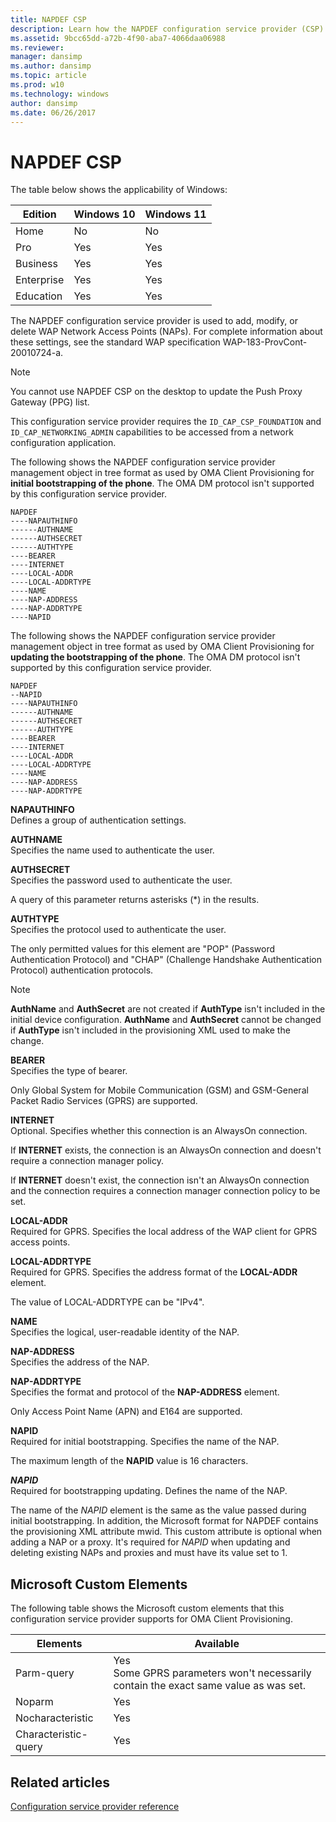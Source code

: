 ```yaml
---
title: NAPDEF CSP
description: Learn how the NAPDEF configuration service provider (CSP) is used to add, modify, or delete WAP network access points (NAPs).
ms.assetid: 9bcc65dd-a72b-4f90-aba7-4066daa06988
ms.reviewer: 
manager: dansimp
ms.author: dansimp
ms.topic: article
ms.prod: w10
ms.technology: windows
author: dansimp
ms.date: 06/26/2017
---
```


# NAPDEF CSP

The table below shows the applicability of Windows:

|Edition|Windows 10|Windows 11|
|--- |--- |--- |
|Home|No|No|
|Pro|Yes|Yes|
|Business|Yes|Yes|
|Enterprise|Yes|Yes|
|Education|Yes|Yes|

The NAPDEF configuration service provider is used to add, modify, or delete WAP Network Access Points (NAPs). For complete information about these settings, see the standard WAP specification WAP-183-ProvCont-20010724-a.

> [!Note]
> You cannot use NAPDEF CSP on the desktop to update the Push Proxy Gateway (PPG) list.
> 
> This configuration service provider requires the `ID_CAP_CSP_FOUNDATION` and `ID_CAP_NETWORKING_ADMIN` capabilities to be accessed from a network configuration application. 

The following shows the NAPDEF configuration service provider management object in tree format as used by OMA Client Provisioning for **initial bootstrapping of the phone**. The OMA DM protocol isn't supported by this configuration service provider.

```console
NAPDEF
----NAPAUTHINFO
------AUTHNAME
------AUTHSECRET
------AUTHTYPE
----BEARER
----INTERNET
----LOCAL-ADDR
----LOCAL-ADDRTYPE
----NAME
----NAP-ADDRESS
----NAP-ADDRTYPE
----NAPID
```

The following shows the NAPDEF configuration service provider management object in tree format as used by OMA Client Provisioning for **updating the bootstrapping of the phone**. The OMA DM protocol isn't supported by this configuration service provider.

```console
NAPDEF
--NAPID
----NAPAUTHINFO
------AUTHNAME
------AUTHSECRET
------AUTHTYPE
----BEARER
----INTERNET
----LOCAL-ADDR
----LOCAL-ADDRTYPE
----NAME
----NAP-ADDRESS
----NAP-ADDRTYPE
```

<a href="" id="napauthinfo"></a>**NAPAUTHINFO**  
Defines a group of authentication settings.

<a href="" id="authname"></a>**AUTHNAME**  
Specifies the name used to authenticate the user.

<a href="" id="authsecret"></a>**AUTHSECRET**  
Specifies the password used to authenticate the user.

A query of this parameter returns asterisks (\*) in the results.

<a href="" id="authtype"></a>**AUTHTYPE**  
Specifies the protocol used to authenticate the user.

The only permitted values for this element are "POP" (Password Authentication Protocol) and "CHAP" (Challenge Handshake Authentication Protocol) authentication protocols.

> [!Note]
> **AuthName** and **AuthSecret** are not created if **AuthType** isn't included in the initial device configuration. **AuthName** and **AuthSecret** cannot be changed if **AuthType** isn't included in the provisioning XML used to make the change. 

<a href="" id="bearer"></a>**BEARER**  
Specifies the type of bearer.

Only Global System for Mobile Communication (GSM) and GSM-General Packet Radio Services (GPRS) are supported.

<a href="" id="internet"></a>**INTERNET**  
Optional. Specifies whether this connection is an AlwaysOn connection.

If **INTERNET** exists, the connection is an AlwaysOn connection and doesn't require a connection manager policy.

If **INTERNET** doesn't exist, the connection isn't an AlwaysOn connection and the connection requires a connection manager connection policy to be set.

<a href="" id="local-addr"></a>**LOCAL-ADDR**  
Required for GPRS. Specifies the local address of the WAP client for GPRS access points.

<a href="" id="local-addrtype"></a>**LOCAL-ADDRTYPE**  
Required for GPRS. Specifies the address format of the **LOCAL-ADDR** element.

The value of LOCAL-ADDRTYPE can be "IPv4".

<a href="" id="name"></a>**NAME**  
Specifies the logical, user-readable identity of the NAP.

<a href="" id="nap-address"></a>**NAP-ADDRESS**  
Specifies the address of the NAP.

<a href="" id="nap-addrtype"></a>**NAP-ADDRTYPE**  
Specifies the format and protocol of the **NAP-ADDRESS** element.

Only Access Point Name (APN) and E164 are supported.

<a href="" id="napid"></a>**NAPID**  
Required for initial bootstrapping. Specifies the name of the NAP.

The maximum length of the **NAPID** value is 16 characters.

<a href="" id="napid"></a>***NAPID***  
Required for bootstrapping updating. Defines the name of the NAP.

The name of the *NAPID* element is the same as the value passed during initial bootstrapping. In addition, the Microsoft format for NAPDEF contains the provisioning XML attribute mwid. This custom attribute is optional when adding a NAP or a proxy. It's required for *NAPID* when updating and deleting existing NAPs and proxies and must have its value set to 1.

## Microsoft Custom Elements

The following table shows the Microsoft custom elements that this configuration service provider supports for OMA Client Provisioning.

|Elements|Available|
|--- |--- |
|Parm-query|Yes <br>Some GPRS parameters won't necessarily contain the exact same value as was set.|
|Noparm|Yes|
|Nocharacteristic|Yes|
|Characteristic-query|Yes|

## Related articles

[Configuration service provider reference](configuration-service-provider-reference.md)
